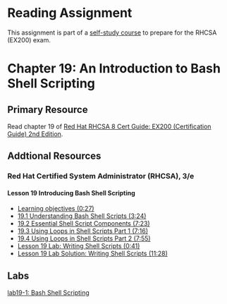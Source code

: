# Reading Assignment
This assignment is part of a [self-study course](../README.md) to prepare for the RHCSA (EX200) exam.
# Chapter 19: An Introduction to Bash Shell Scripting

## Primary Resource
Read chapter 19 of [Red Hat RHCSA 8 Cert Guide: EX200 (Certification Guide) 2nd Edition](https://www.amazon.com/Red-RHCSA-Cert-Guide-Certification/dp/0137341628/).
## Addtional Resources

### Red Hat Certified System Administrator (RHCSA), 3/e

#### Lesson 19 Introducing Bash Shell Scripting
- [Learning objectives (0:27)](https://learning.oreilly.com/videos/red-hat-certified/9780135656495/9780135656495-RCSA_03_19_00)
- [19.1 Understanding Bash Shell Scripts (3:24)](https://learning.oreilly.com/videos/red-hat-certified/9780135656495/9780135656495-RCSA_03_19_01)
- [19.2 Essential Shell Script Components (7:23)](https://learning.oreilly.com/videos/red-hat-certified/9780135656495/9780135656495-RCSA_03_19_02)
- [19.3 Using Loops in Shell Scripts Part 1 (7:16)](https://learning.oreilly.com/videos/red-hat-certified/9780135656495/9780135656495-RCSA_03_19_03)
- [19.4 Using Loops in Shell Scripts Part 2 (7:55)](https://learning.oreilly.com/videos/red-hat-certified/9780135656495/9780135656495-RCSA_03_19_04)
- [Lesson 19 Lab: Writing Shell Scripts (0:41)](https://learning.oreilly.com/videos/red-hat-certified/9780135656495/9780135656495-RCSA_03_19_05)
- [Lesson 19 Lab Solution: Writing Shell Scripts (11:28)](https://learning.oreilly.com/videos/red-hat-certified/9780135656495/9780135656495-RCSA_03_19_06)

## Labs
[lab19-1: Bash Shell Scripting](lab19-1.md)</br>
